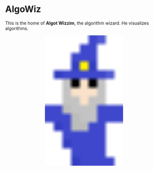# AlgoWiz

This is the home of <b>Algot Wizzim</b>, the algorithm wizard. He visualizes algorithms.

<p align="center">
  <img style="margin: 0 auto;" src="https://github.com/benester/AlgorithmVisualizer/blob/master/static/favicon.svg" width="250" />
</p>
